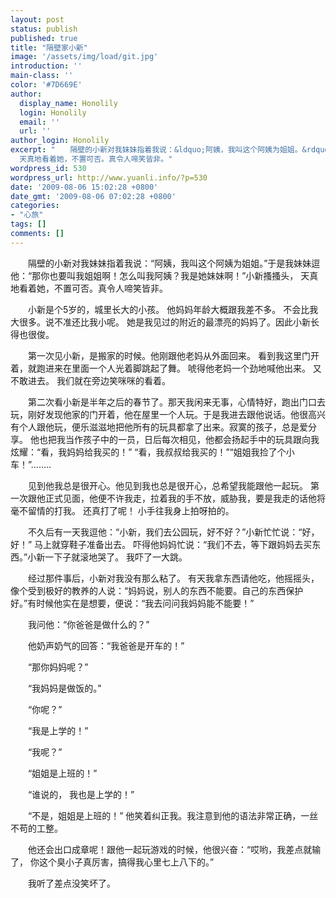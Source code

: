 ```yaml
---
layout: post
status: publish
published: true
title: "隔壁家小新"
image: '/assets/img/load/git.jpg'
introduction: ''
main-class: ''
color: '#7D669E'
author:
  display_name: Honolily
  login: Honolily
  email: ''
  url: ''
author_login: Honolily
excerpt: "　　隔壁的小新对我妹妹指着我说：&ldquo;阿姨，我叫这个阿姨为姐姐。&rdquo;于是我妹妹逗他：&ldquo;那你也要叫我姐姐啊！怎么叫我阿姨？我是她妹妹啊！&rdquo;小新搔搔头，
  天真地看着她，不置可否。真令人啼笑皆非。"
wordpress_id: 530
wordpress_url: http://www.yuanli.info/?p=530
date: '2009-08-06 15:02:28 +0800'
date_gmt: '2009-08-06 07:02:28 +0800'
categories:
- "心旅"
tags: []
comments: []
---
```

<p>　　隔壁的小新对我妹妹指着我说：&ldquo;阿姨，我叫这个阿姨为姐姐。&rdquo;于是我妹妹逗他：&ldquo;那你也要叫我姐姐啊！怎么叫我阿姨？我是她妹妹啊！&rdquo;小新搔搔头， 天真地看着她，不置可否。真令人啼笑皆非。<a id="more"></a><a id="more-530"></a></p>
<p>　　小新是个5岁的，城里长大的小孩。 他妈妈年龄大概跟我差不多。 不会比我大很多。说不准还比我小呢。 她是我见过的附近的最漂亮的妈妈了。因此小新长得也很俊。</p>
<p>　　第一次见小新，是搬家的时候。他刚跟他老妈从外面回来。 看到我这里门开着，就跑进来在里面一个人光着脚跳起了舞。 唬得他老妈一个劲地喊他出来。 又不敢进去。 我们就在旁边笑咪咪的看着。</p>
<p>　　第二次看小新是半年之后的春节了。那天我闲来无事，心情特好，跑出门口去玩，刚好发现他家的门开着，他在屋里一个人玩。于是我进去跟他说话。他很高兴有个人跟他玩，便乐滋滋地把他所有的玩具都拿了出来。寂寞的孩子，总是爱分享。 他也把我当作孩子中的一员，日后每次相见，他都会扬起手中的玩具跟向我炫耀：&ldquo;看，我妈妈给我买的！&rdquo; &ldquo;看，我叔叔给我买的！&rdquo;&ldquo;姐姐我捡了个小车！&rdquo;&hellip;&hellip;..</p>
<p>　　见到他我总是很开心。他见到我也总是很开心，总希望我能跟他一起玩。 第一次跟他正式见面，他便不许我走，拉着我的手不放，威胁我，要是我走的话他将毫不留情的打我。 还真打了呢！ 小手往我身上拍呀拍的。</p>
<p>　　不久后有一天我逗他：&ldquo;小新，我们去公园玩，好不好？&rdquo;小新忙忙说：&ldquo;好，好！&rdquo; 马上就穿鞋子准备出去。 吓得他妈妈忙说：&ldquo;我们不去，等下跟妈妈去买东西。&rdquo;小新一下子就滚地哭了。 我吓了一大跳。</p>
<p>　　经过那件事后，小新对我没有那么粘了。 有天我拿东西请他吃，他摇摇头，像个受到极好的教养的人说：&ldquo;妈妈说，别人的东西不能要。自己的东西保护好。&rdquo;有时候他实在是想要，便说：&ldquo;我去问问我妈妈能不能要！&rdquo;</p>
<p>　　我问他：&ldquo;你爸爸是做什么的？&rdquo;</p>
<p>　　他奶声奶气的回答：&ldquo;我爸爸是开车的！&rdquo;</p>
<p>　　&ldquo;那你妈妈呢？&rdquo;</p>
<p>　　&ldquo;我妈妈是做饭的。&rdquo;</p>
<p>　　&ldquo;你呢？&rdquo;</p>
<p>　　&ldquo;我是上学的！&rdquo;</p>
<p>　　&ldquo;我呢？&rdquo;</p>
<p>　　&ldquo;姐姐是上班的！&rdquo;</p>
<p>　　&ldquo;谁说的， 我也是上学的！&rdquo;</p>
<p>　　&ldquo;不是，姐姐是上班的！&rdquo; 他笑着纠正我。我注意到他的语法非常正确，一丝不苟的工整。</p>
<p>　　他还会出口成章呢！跟他一起玩游戏的时候，他很兴奋：&ldquo;哎哟，我差点就输了， 你这个臭小子真厉害，搞得我心里七上八下的。&rdquo;</p>
<p>　　我听了差点没笑坏了。</p>
